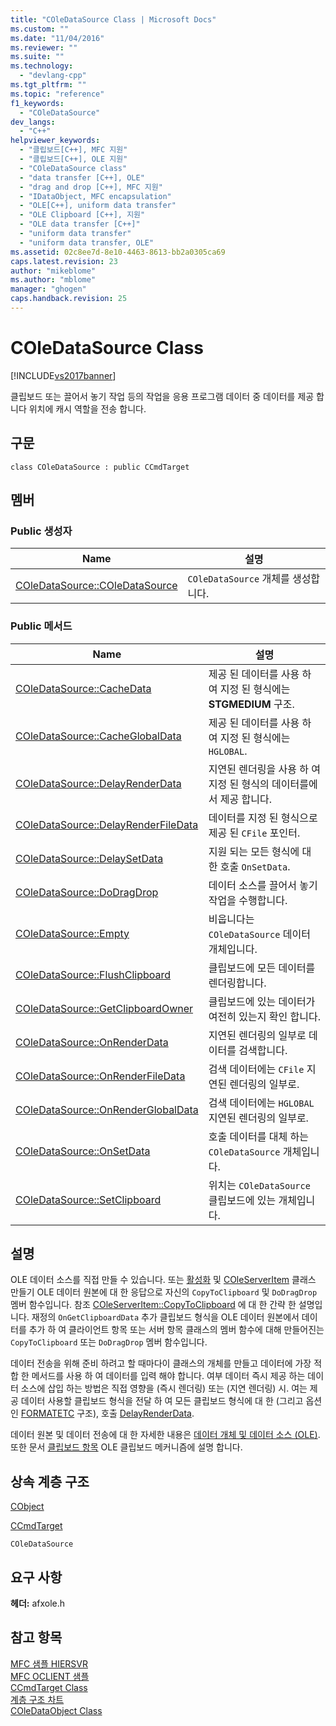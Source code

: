 ```yaml
---
title: "COleDataSource Class | Microsoft Docs"
ms.custom: ""
ms.date: "11/04/2016"
ms.reviewer: ""
ms.suite: ""
ms.technology: 
  - "devlang-cpp"
ms.tgt_pltfrm: ""
ms.topic: "reference"
f1_keywords: 
  - "COleDataSource"
dev_langs: 
  - "C++"
helpviewer_keywords: 
  - "클립보드[C++], MFC 지원"
  - "클립보드[C++], OLE 지원"
  - "COleDataSource class"
  - "data transfer [C++], OLE"
  - "drag and drop [C++], MFC 지원"
  - "IDataObject, MFC encapsulation"
  - "OLE[C++], uniform data transfer"
  - "OLE Clipboard [C++], 지원"
  - "OLE data transfer [C++]"
  - "uniform data transfer"
  - "uniform data transfer, OLE"
ms.assetid: 02c8ee7d-8e10-4463-8613-bb2a0305ca69
caps.latest.revision: 23
author: "mikeblome"
ms.author: "mblome"
manager: "ghogen"
caps.handback.revision: 25
---
```

# COleDataSource Class
[!INCLUDE[vs2017banner](../../assembler/inline/includes/vs2017banner.md)]

클립보드 또는 끌어서 놓기 작업 등의 작업을 응용 프로그램 데이터 중 데이터를 제공 합니다 위치에 캐시 역할을 전송 합니다.  
  
## 구문  
  
```  
class COleDataSource : public CCmdTarget  
```  
  
## 멤버  
  
### Public 생성자  
  
|Name|설명|  
|----------|--------|  
|[COleDataSource::COleDataSource](../Topic/COleDataSource::COleDataSource.md)|`COleDataSource` 개체를 생성합니다.|  
  
### Public 메서드  
  
|Name|설명|  
|----------|--------|  
|[COleDataSource::CacheData](../Topic/COleDataSource::CacheData.md)|제공 된 데이터를 사용 하 여 지정 된 형식에는  **STGMEDIUM** 구조.|  
|[COleDataSource::CacheGlobalData](../Topic/COleDataSource::CacheGlobalData.md)|제공 된 데이터를 사용 하 여 지정 된 형식에는 `HGLOBAL`.|  
|[COleDataSource::DelayRenderData](../Topic/COleDataSource::DelayRenderData.md)|지연된 렌더링을 사용 하 여 지정 된 형식의 데이터를에서 제공 합니다.|  
|[COleDataSource::DelayRenderFileData](../Topic/COleDataSource::DelayRenderFileData.md)|데이터를 지정 된 형식으로 제공 된 `CFile` 포인터.|  
|[COleDataSource::DelaySetData](../Topic/COleDataSource::DelaySetData.md)|지원 되는 모든 형식에 대 한 호출 `OnSetData`.|  
|[COleDataSource::DoDragDrop](../Topic/COleDataSource::DoDragDrop.md)|데이터 소스를 끌어서 놓기 작업을 수행합니다.|  
|[COleDataSource::Empty](../Topic/COleDataSource::Empty.md)|비웁니다는 `COleDataSource` 데이터 개체입니다.|  
|[COleDataSource::FlushClipboard](../Topic/COleDataSource::FlushClipboard.md)|클립보드에 모든 데이터를 렌더링합니다.|  
|[COleDataSource::GetClipboardOwner](../Topic/COleDataSource::GetClipboardOwner.md)|클립보드에 있는 데이터가 여전히 있는지 확인 합니다.|  
|[COleDataSource::OnRenderData](../Topic/COleDataSource::OnRenderData.md)|지연된 렌더링의 일부로 데이터를 검색합니다.|  
|[COleDataSource::OnRenderFileData](../Topic/COleDataSource::OnRenderFileData.md)|검색 데이터에는 `CFile` 지연된 렌더링의 일부로.|  
|[COleDataSource::OnRenderGlobalData](../Topic/COleDataSource::OnRenderGlobalData.md)|검색 데이터에는 `HGLOBAL` 지연된 렌더링의 일부로.|  
|[COleDataSource::OnSetData](../Topic/COleDataSource::OnSetData.md)|호출 데이터를 대체 하는 `COleDataSource` 개체입니다.|  
|[COleDataSource::SetClipboard](../Topic/COleDataSource::SetClipboard.md)|위치는 `COleDataSource` 클립보드에 있는 개체입니다.|  
  
## 설명  
 OLE 데이터 소스를 직접 만들 수 있습니다.  또는  [활성화](../../mfc/reference/coleclientitem-class.md) 및  [COleServerItem](../../mfc/reference/coleserveritem-class.md) 클래스 만들기 OLE 데이터 원본에 대 한 응답으로 자신의 `CopyToClipboard` 및 `DoDragDrop` 멤버 함수입니다.  참조  [COleServerItem::CopyToClipboard](../Topic/COleServerItem::CopyToClipboard.md) 에 대 한 간략 한 설명입니다.  재정의 `OnGetClipboardData` 추가 클립보드 형식을 OLE 데이터 원본에서 데이터를 추가 하 여 클라이언트 항목 또는 서버 항목 클래스의 멤버 함수에 대해 만들어진는 `CopyToClipboard` 또는 `DoDragDrop` 멤버 함수입니다.  
  
 데이터 전송을 위해 준비 하려고 할 때마다이 클래스의 개체를 만들고 데이터에 가장 적합 한 메서드를 사용 하 여 데이터를 입력 해야 합니다.  여부 데이터 즉시 제공 하는 데이터 소스에 삽입 하는 방법은 직접 영향을 \(즉시 렌더링\) 또는 \(지연 렌더링\) 시.  여는 제공 데이터 사용할 클립보드 형식을 전달 하 여 모든 클립보드 형식에 대 한 \(그리고 옵션인  [FORMATETC](http://msdn.microsoft.com/library/windows/desktop/ms682177) 구조\), 호출  [DelayRenderData](../Topic/COleDataSource::DelayRenderData.md).  
  
 데이터 원본 및 데이터 전송에 대 한 자세한 내용은  [데이터 개체 및 데이터 소스 \(OLE\)](../../mfc/data-objects-and-data-sources-ole.md).  또한 문서  [클립보드 항목](../../mfc/clipboard.md) OLE 클립보드 메커니즘에 설명 합니다.  
  
## 상속 계층 구조  
 [CObject](../../mfc/reference/cobject-class.md)  
  
 [CCmdTarget](../../mfc/reference/ccmdtarget-class.md)  
  
 `COleDataSource`  
  
## 요구 사항  
 **헤더:**  afxole.h  
  
## 참고 항목  
 [MFC 샘플 HIERSVR](../../top/visual-cpp-samples.md)   
 [MFC OCLIENT 샘플](../../top/visual-cpp-samples.md)   
 [CCmdTarget Class](../../mfc/reference/ccmdtarget-class.md)   
 [계층 구조 차트](../../mfc/hierarchy-chart.md)   
 [COleDataObject Class](../../mfc/reference/coledataobject-class.md)